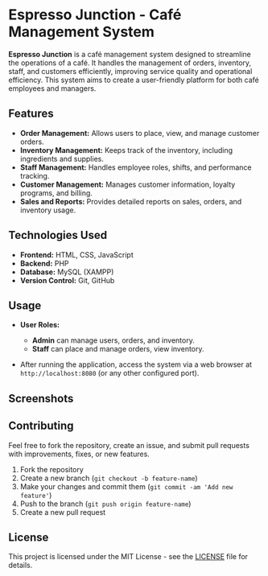 # Espresso Junction - Café Management System

**Espresso Junction** is a café management system designed to streamline the operations of a café. It handles the management of orders, inventory, staff, and customers efficiently, improving service quality and operational efficiency. This system aims to create a user-friendly platform for both café employees and managers.

## Features

- **Order Management:** Allows users to place, view, and manage customer orders.
- **Inventory Management:** Keeps track of the inventory, including ingredients and supplies.
- **Staff Management:** Handles employee roles, shifts, and performance tracking.
- **Customer Management:** Manages customer information, loyalty programs, and billing.
- **Sales and Reports:** Provides detailed reports on sales, orders, and inventory usage.

## Technologies Used

- **Frontend:** HTML, CSS, JavaScript
- **Backend:** PHP
- **Database:** MySQL (XAMPP)
- **Version Control:** Git, GitHub




## Usage

- **User Roles:**
  - **Admin** can manage users, orders, and inventory.
  - **Staff** can place and manage orders, view inventory.

- After running the application, access the system via a web browser at `http://localhost:8080` (or any other configured port).
  
## Screenshots

## Contributing

Feel free to fork the repository, create an issue, and submit pull requests with improvements, fixes, or new features.

1. Fork the repository
2. Create a new branch (`git checkout -b feature-name`)
3. Make your changes and commit them (`git commit -am 'Add new feature'`)
4. Push to the branch (`git push origin feature-name`)
5. Create a new pull request

## License

This project is licensed under the MIT License - see the [LICENSE](LICENSE) file for details.
